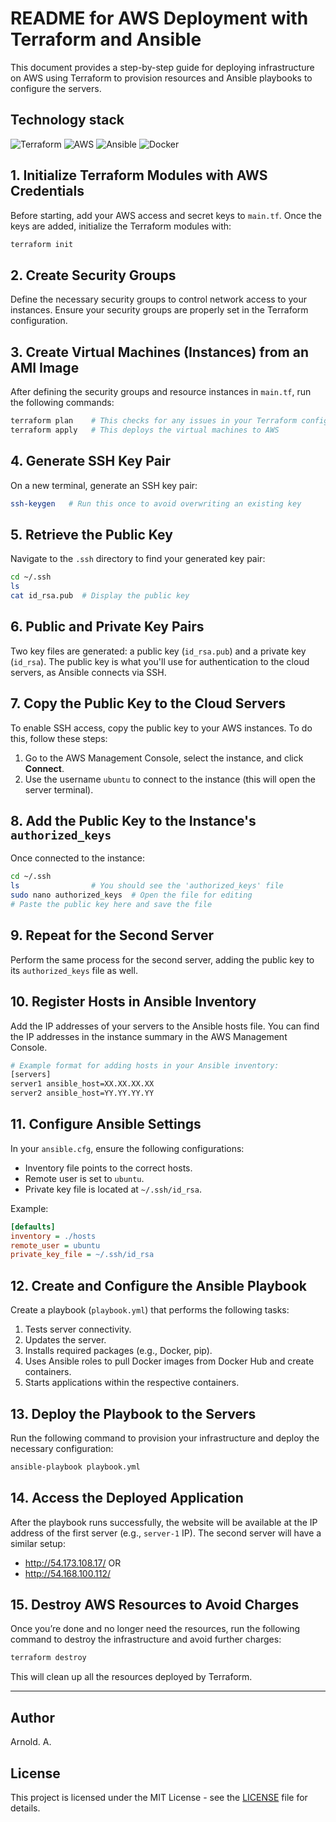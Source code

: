 
# README for AWS Deployment with Terraform and Ansible

This document provides a step-by-step guide for deploying infrastructure on AWS using Terraform to provision resources and Ansible playbooks to configure the servers.

## Technology stack
![Terraform](https://img.shields.io/badge/Terraform-7B42BC?style=for-the-badge&logo=terraform&logoColor=white)
![AWS](https://img.shields.io/badge/Amazon_AWS-FF9900?style=for-the-badge&logo=amazonaws&logoColor=white)
![Ansible](https://img.shields.io/badge/Ansible-000000?style=for-the-badge&logo=ansible&logoColor=white)
![Docker](https://img.shields.io/badge/docker-%230db7ed.svg?style=for-the-badge&logo=docker&logoColor=white)


## 1. Initialize Terraform Modules with AWS Credentials

Before starting, add your AWS access and secret keys to `main.tf`. Once the keys are added, initialize the Terraform modules with:

```bash
terraform init
```

## 2. Create Security Groups

Define the necessary security groups to control network access to your instances. Ensure your security groups are properly set in the Terraform configuration.

## 3. Create Virtual Machines (Instances) from an AMI Image

After defining the security groups and resource instances in `main.tf`, run the following commands:

```bash
terraform plan    # This checks for any issues in your Terraform configuration
terraform apply   # This deploys the virtual machines to AWS
```

## 4. Generate SSH Key Pair

On a new terminal, generate an SSH key pair:

```bash
ssh-keygen   # Run this once to avoid overwriting an existing key
```

## 5. Retrieve the Public Key

Navigate to the `.ssh` directory to find your generated key pair:

```bash
cd ~/.ssh
ls
cat id_rsa.pub  # Display the public key
```

## 6. Public and Private Key Pairs

Two key files are generated: a public key (`id_rsa.pub`) and a private key (`id_rsa`). The public key is what you'll use for authentication to the cloud servers, as Ansible connects via SSH.

## 7. Copy the Public Key to the Cloud Servers

To enable SSH access, copy the public key to your AWS instances. To do this, follow these steps:

1. Go to the AWS Management Console, select the instance, and click **Connect**.
2. Use the username `ubuntu` to connect to the instance (this will open the server terminal).

## 8. Add the Public Key to the Instance's `authorized_keys`

Once connected to the instance:

```bash
cd ~/.ssh
ls                # You should see the 'authorized_keys' file
sudo nano authorized_keys  # Open the file for editing
# Paste the public key here and save the file
```

## 9. Repeat for the Second Server

Perform the same process for the second server, adding the public key to its `authorized_keys` file as well.

## 10. Register Hosts in Ansible Inventory

Add the IP addresses of your servers to the Ansible hosts file. You can find the IP addresses in the instance summary in the AWS Management Console.

```bash
# Example format for adding hosts in your Ansible inventory:
[servers]
server1 ansible_host=XX.XX.XX.XX
server2 ansible_host=YY.YY.YY.YY
```

## 11. Configure Ansible Settings

In your `ansible.cfg`, ensure the following configurations:

- Inventory file points to the correct hosts.
- Remote user is set to `ubuntu`.
- Private key file is located at `~/.ssh/id_rsa`.

Example:

```ini
[defaults]
inventory = ./hosts
remote_user = ubuntu
private_key_file = ~/.ssh/id_rsa
```

## 12. Create and Configure the Ansible Playbook

Create a playbook (`playbook.yml`) that performs the following tasks:

1. Tests server connectivity.
2. Updates the server.
3. Installs required packages (e.g., Docker, pip).
4. Uses Ansible roles to pull Docker images from Docker Hub and create containers.
5. Starts applications within the respective containers.

## 13. Deploy the Playbook to the Servers

Run the following command to provision your infrastructure and deploy the necessary configuration:

```bash
ansible-playbook playbook.yml
```

## 14. Access the Deployed Application

After the playbook runs successfully, the website will be available at the IP address of the first server (e.g., `server-1` IP). The second server will have a similar setup:

- http://54.173.108.17/
OR
- http://54.168.100.112/


## 15. Destroy AWS Resources to Avoid Charges

Once you’re done and no longer need the resources, run the following command to destroy the infrastructure and avoid further charges:

```bash
terraform destroy
```

This will clean up all the resources deployed by Terraform.

---

## Author 
Arnold. A.

## License
This project is licensed under the MIT License - see the [LICENSE](../LICENSE.md) file for details.
